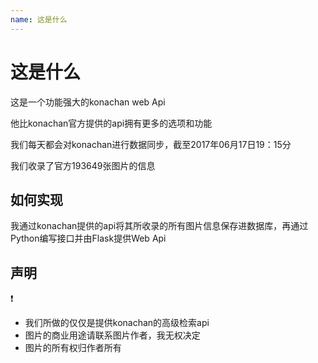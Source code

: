 ```yaml
---		
name: 这是什么		
---		
```


# 这是什么		

这是一个功能强大的konachan web Api

他比konachan官方提供的api拥有更多的选项和功能

我们每天都会对konachan进行数据同步，截至2017年06月17日19：15分

我们收录了官方193649张图片的信息
	
## 如何实现		
		
我通过konachan提供的api将其所收录的所有图片信息保存进数据库，再通过Python编写接口并由Flask提供Web Api

## 声明
:exclamation:

- 我们所做的仅仅是提供konachan的高级检索api
- 图片的商业用途请联系图片作者，我无权决定
- 图片的所有权归作者所有

